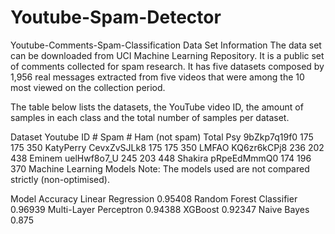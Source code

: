 # Youtube-Spam-Detector

Youtube-Comments-Spam-Classification
Data Set Information
The data set can be downloaded from UCI Machine Learning Repository. It is a public set of comments collected for spam research. It has five datasets composed by 1,956 real messages extracted from five videos that were among the 10 most viewed on the collection period.

The table below lists the datasets, the YouTube video ID, the amount of samples in each class and the total number of samples per dataset.

Dataset	Youtube ID	# Spam	# Ham (not spam)	Total
Psy	9bZkp7q19f0	175	175	350
KatyPerry	CevxZvSJLk8	175	175	350
LMFAO	KQ6zr6kCPj8	236	202	438
Eminem	uelHwf8o7_U	245	203	448
Shakira	pRpeEdMmmQ0	174	196	370
Machine Learning Models
Note: The models used are not compared strictly (non-optimised).

Model	Accuracy
Linear Regression	0.95408
Random Forest Classifier	0.96939
Multi-Layer Perceptron	0.94388
XGBoost	0.92347
Naive Bayes	0.875
